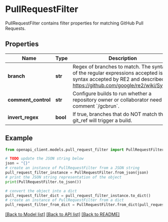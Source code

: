 # PullRequestFilter

PullRequestFilter contains filter properties for matching GitHub Pull Requests.

## Properties

Name | Type | Description | Notes
------------ | ------------- | ------------- | -------------
**branch** | **str** | Regex of branches to match. The syntax of the regular expressions accepted is the syntax accepted by RE2 and described at https://github.com/google/re2/wiki/Syntax | [optional] 
**comment_control** | **str** | Configure builds to run whether a repository owner or collaborator need to comment &#x60;/gcbrun&#x60;. | [optional] 
**invert_regex** | **bool** | If true, branches that do NOT match the git_ref will trigger a build. | [optional] 

## Example

```python
from openapi_client.models.pull_request_filter import PullRequestFilter

# TODO update the JSON string below
json = "{}"
# create an instance of PullRequestFilter from a JSON string
pull_request_filter_instance = PullRequestFilter.from_json(json)
# print the JSON string representation of the object
print(PullRequestFilter.to_json())

# convert the object into a dict
pull_request_filter_dict = pull_request_filter_instance.to_dict()
# create an instance of PullRequestFilter from a dict
pull_request_filter_from_dict = PullRequestFilter.from_dict(pull_request_filter_dict)
```
[[Back to Model list]](../README.md#documentation-for-models) [[Back to API list]](../README.md#documentation-for-api-endpoints) [[Back to README]](../README.md)



